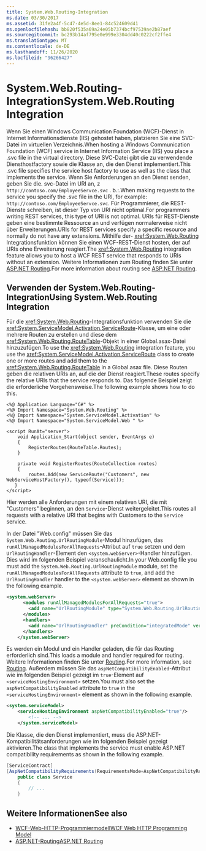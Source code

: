```yaml
---
title: System.Web.Routing-Integration
ms.date: 03/30/2017
ms.assetid: 31fe2a4f-5c47-4e5d-8ee1-84c524609d41
ms.openlocfilehash: bb820f535a69a24e05b7374bcf97539ae2b87aef
ms.sourcegitcommit: bc293b14af795e0e999e3304dd40c0222cf2ffe4
ms.translationtype: MT
ms.contentlocale: de-DE
ms.lasthandoff: 11/26/2020
ms.locfileid: "96266427"
---
```

# <a name="systemwebrouting-integration"></a><span data-ttu-id="85c10-102">System.Web.Routing-Integration</span><span class="sxs-lookup"><span data-stu-id="85c10-102">System.Web.Routing Integration</span></span>

<span data-ttu-id="85c10-103">Wenn Sie einen Windows Communication Foundation (WCF)-Dienst in Internet Informationsdienste (IIS) gehostet haben, platzieren Sie eine SVC-Datei im virtuellen Verzeichnis.</span><span class="sxs-lookup"><span data-stu-id="85c10-103">When hosting a Windows Communication Foundation (WCF) service in Internet Information Service (IIS) you place a .svc file in the virtual directory.</span></span> <span data-ttu-id="85c10-104">Diese SVC-Datei gibt die zu verwendende Diensthostfactory sowie die Klasse an, die den Dienst implementiert.</span><span class="sxs-lookup"><span data-stu-id="85c10-104">This .svc file specifies the service host factory to use as well as the class that implements the service.</span></span> <span data-ttu-id="85c10-105">Wenn Sie Anforderungen an den Dienst senden, geben Sie die. svc-Datei im URI an, z `http://contoso.com/EmployeeServce.svc` . b.:.</span><span class="sxs-lookup"><span data-stu-id="85c10-105">When making requests to the service you specify the .svc file in the URI, for example: `http://contoso.com/EmployeeServce.svc`.</span></span> <span data-ttu-id="85c10-106">Für Programmierer, die REST-Dienste schreiben, ist dieser Typ von URI nicht optimal.</span><span class="sxs-lookup"><span data-stu-id="85c10-106">For programmers writing REST services, this type of URI is not optimal.</span></span> <span data-ttu-id="85c10-107">URIs für REST-Dienste geben eine bestimmte Ressource an und verfügen normalerweise nicht über Erweiterungen.</span><span class="sxs-lookup"><span data-stu-id="85c10-107">URIs for REST services specify a specific resource and normally do not have any extensions.</span></span> <span data-ttu-id="85c10-108">Mithilfe der- <xref:System.Web.Routing> Integrationsfunktion können Sie einen WCF-REST-Dienst hosten, der auf URIs ohne Erweiterung reagiert.</span><span class="sxs-lookup"><span data-stu-id="85c10-108">The <xref:System.Web.Routing> integration feature allows you to host a WCF REST service that responds to URIs without an extension.</span></span> <span data-ttu-id="85c10-109">Weitere Informationen zum Routing finden Sie unter [ASP.NET Routing](/previous-versions/aspnet/cc668201(v=vs.100)).</span><span class="sxs-lookup"><span data-stu-id="85c10-109">For more information about routing see [ASP.NET Routing](/previous-versions/aspnet/cc668201(v=vs.100)).</span></span>  
  
## <a name="using-systemwebrouting-integration"></a><span data-ttu-id="85c10-110">Verwenden der System.Web.Routing-Integration</span><span class="sxs-lookup"><span data-stu-id="85c10-110">Using System.Web.Routing Integration</span></span>  

 <span data-ttu-id="85c10-111">Für die <xref:System.Web.Routing>-Integrationsfunktion verwenden Sie die <xref:System.ServiceModel.Activation.ServiceRoute>-Klasse, um eine oder mehrere Routen zu erstellen und diese dem <xref:System.Web.Routing.RouteTable>-Objekt in einer Global.asax-Datei hinzuzufügen.</span><span class="sxs-lookup"><span data-stu-id="85c10-111">To use the <xref:System.Web.Routing> integration feature, you use the <xref:System.ServiceModel.Activation.ServiceRoute> class to create one or more routes and add them to the <xref:System.Web.Routing.RouteTable> in a Global.asax file.</span></span> <span data-ttu-id="85c10-112">Diese Routen geben die relativen URIs an, auf die der Dienst reagiert.</span><span class="sxs-lookup"><span data-stu-id="85c10-112">These routes specify the relative URIs that the service responds to.</span></span> <span data-ttu-id="85c10-113">Das folgende Beispiel zeigt die erforderliche Vorgehensweise.</span><span class="sxs-lookup"><span data-stu-id="85c10-113">The following example shows how to do this.</span></span>  
  
```aspx-csharp  
<%@ Application Language="C#" %>  
<%@ Import Namespace="System.Web.Routing" %>  
<%@ Import Namespace="System.ServiceModel.Activation" %>  
<%@ Import Namespace="System.ServiceModel.Web " %>  
  
<script RunAt="server">  
    void Application_Start(object sender, EventArgs e)  
    {  
        RegisterRoutes(RouteTable.Routes);  
    }  
  
    private void RegisterRoutes(RouteCollection routes)  
    {  
        routes.Add(new ServiceRoute("Customers", new WebServiceHostFactory(), typeof(Service)));
   }  
</script>  
```  
  
 <span data-ttu-id="85c10-114">Hier werden alle Anforderungen mit einem relativen URI, die mit "Customers" beginnen, an den `Service`-Dienst weitergeleitet.</span><span class="sxs-lookup"><span data-stu-id="85c10-114">This routes all requests with a relative URI that begins with Customers to the `Service` service.</span></span>  
  
 <span data-ttu-id="85c10-115">In der Datei "Web.config" müssen Sie das `System.Web.Routing.UrlRoutingModule`-Modul hinzufügen, das `runAllManagedModulesForAllRequests`-Attribut auf `true` setzen und dem `UrlRoutingHandler`-Element den `<system.webServer>`-Handler hinzufügen. Dies wird im folgenden Beispiel veranschaulicht.</span><span class="sxs-lookup"><span data-stu-id="85c10-115">In your Web.config file you must add the `System.Web.Routing.UrlRoutingModule` module, set the `runAllManagedModulesForAllRequests` attribute to `true`, and add the `UrlRoutingHandler` handler to the `<system.webServer>` element as shown in the following example.</span></span>  
  
```xml  
<system.webServer>  
      <modules runAllManagedModulesForAllRequests="true">  
        <add name="UrlRoutingModule" type="System.Web.Routing.UrlRoutingModule, System.Web, Version=4.0.0.0, Culture=neutral, PublicKeyToken=b03f5f7f11d50a3a" />  
      </modules>  
      <handlers>  
        <add name="UrlRoutingHandler" preCondition="integratedMode" verb="*" path="UrlRouting.axd"/>  
      </handlers>  
    </system.webServer>  
```  
  
 <span data-ttu-id="85c10-116">Es werden ein Modul und ein Handler geladen, die für das Routing erforderlich sind.</span><span class="sxs-lookup"><span data-stu-id="85c10-116">This loads a module and handler required for routing.</span></span> <span data-ttu-id="85c10-117">Weitere Informationen finden Sie unter [Routing](routing.md).</span><span class="sxs-lookup"><span data-stu-id="85c10-117">For more information, see [Routing](routing.md).</span></span> <span data-ttu-id="85c10-118">Außerdem müssen Sie das `aspNetCompatibilityEnabled`-Attribut wie im folgenden Beispiel gezeigt im `true`-Element auf `<serviceHostingEnvironment>` setzen.</span><span class="sxs-lookup"><span data-stu-id="85c10-118">You must also set the `aspNetCompatibilityEnabled` attribute to `true` in the `<serviceHostingEnvironment>` element as shown in the following example.</span></span>  
  
```xml  
<system.serviceModel>  
    <serviceHostingEnvironment aspNetCompatibilityEnabled="true"/>  
        <!-- ... -->  
    </system.serviceModel>  
```  
  
 <span data-ttu-id="85c10-119">Die Klasse, die den Dienst implementiert, muss die ASP.NET-Kompatibilitätsanforderungen wie im folgenden Beispiel gezeigt aktivieren.</span><span class="sxs-lookup"><span data-stu-id="85c10-119">The class that implements the service must enable ASP.NET compatibility requirements as shown in the following example.</span></span>  
  
```csharp
[ServiceContract]  
[AspNetCompatibilityRequirements(RequirementsMode=AspNetCompatibilityRequirementsMode.Allowed)]  
    public class Service  
    {  
        // ...  
    }  
```  
  
## <a name="see-also"></a><span data-ttu-id="85c10-120">Weitere Informationen</span><span class="sxs-lookup"><span data-stu-id="85c10-120">See also</span></span>

- [<span data-ttu-id="85c10-121">WCF-Web-HTTP-Programmiermodell</span><span class="sxs-lookup"><span data-stu-id="85c10-121">WCF Web HTTP Programming Model</span></span>](wcf-web-http-programming-model.md)
- <span data-ttu-id="85c10-122">[ASP.NET-Routing](/previous-versions/aspnet/cc668201(v=vs.100))</span><span class="sxs-lookup"><span data-stu-id="85c10-122">[ASP.NET Routing](/previous-versions/aspnet/cc668201(v=vs.100))</span></span>
